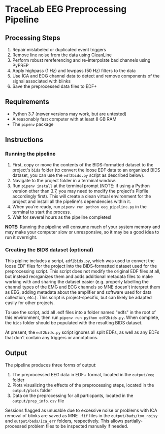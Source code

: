 # TraceLab EEG Preprocessing Pipeline

## Processing Steps

1. Repair mislabeled or duplicated event triggers
2. Remove line noise from the data using CleanLine
3. Perform robust rereferencing and re-interpolate bad channels using PyPREP
4. Apply highpass (1 Hz) and lowpass (50 Hz) filters to the data
5. Use ICA and EOG channel data to detect and remove components of the signal associated with blinks
6. Save the preprocessed data files to EDF+

## Requirements

- Python 3.7 (newer versions may work, but are untested)
- A reasonably fast computer with at least 8 GB RAM
- The `pipenv` package

## Instructions

### Running the pipeline

1. First, copy or move the contents of the BIDS-formatted dataset to the project's `bids` folder (to convert the loose EDF data to an organized BIDS dataset, you can use the `edf2bids.py` script as described below).
2. Navigate to the project folder in a terminal window.
3. Run `pipenv install` at the terminal prompt (NOTE: if using a Python version other than 3.7, you may need to modify the project's Pipfile accordingly first). This will create a clean virtual environment for the project and install all the pipeline's dependencies within it.
4. When you're ready, run `pipenv run python eeg_pipeline.py` in the terminal to start the process.
5. Wait for several hours as the pipeline completes!

**NOTE:** Running the pipeline will consume much of your system memory and may make your computer slow or unresponsive, so it may be a good idea to run it overnight.

### Creating the BIDS dataset (optional)

This pipline includes a script, `edf2bids.py`, which was used to convert the loose EDF files for the project into the BIDS-formatted dataset used for the preprocessing script. This script does not modify the original EDF files at all, but instead reorganizes them and adds additional metadata files to make working with and sharing the dataset easier (e.g. properly labelling the channel types of the EMG and EOG channels so MNE doesn't interpret them as EEG, adding metadata about the amplifier and software used for data collection, etc.). This script is project-specific, but can likely be adapted easily for other projects.

To use the script, add all .edf files into a folder named "edfs" in the root of this environment, then run `pipenv run python edf2bids.py`. When complete, the `bids` folder should be populated with the resulting BIDS dataset.

At present, the `edf2bids.py` script ignores all split EDFs, as well as any EDFs that don't contain any triggers or annotations.

## Output

The pipeline produces three forms of output:

1. The preprocessed EEG data in EDF+ format, located in the `output/eeg` folder
2. Plots visualizing the effects of the preprocessing steps, located in the `output/plots` folder
3. Data on the preprocessing for all particpants, located in the `output/prep_info.csv` file

Sessions flagged as unusable due to excessive noise or problems with ICA removal of blinks are saved as MNE `.fif` files in the `output/bads/too_noisy` and `output/bads/ica_err` folders, respectively. This allows partially-processed problem files to be inspected manually if needed.
